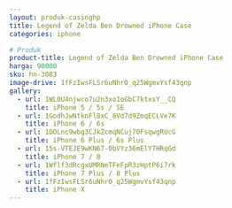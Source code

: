 ```yaml
---
layout: produk-casinghp
title: Legend of Zelda Ben Drowned iPhone Case
categories: iphone

# Produk
product-title: Legend of Zelda Ben Drowned iPhone Case
harga: 90000
sku: hn-3083
image-drive: 1fFzIwsFLSr6uNhrO_q25WgmvYsf43qnp
gallery:
  - url: 1WL0U4njwco7u2n3xo1oGbC7ktxsY__CQ
    title: iPhone 5 / 5s / SE
  - url: 1GodhJwNtknFl8xC_8Vd7d9ZmqECLVe7K
    title: iPhone 6 / 6s
  - url: 1DOLnc9wbg3CJkZcmqNCuj70FsqwgRUcG
    title: iPhone 6 Plus / 6s Plus
  - url: 15s-VTEJE9wKN67-ObVYz36mElY7HRqGd
    title: iPhone 7 / 8
  - url: 1Wflf3dRcgxUMRNeTFeFpR3zHptP6i7rk
    title: iPhone 7 Plus / 8 Plus
  - url: 1fFzIwsFLSr6uNhrO_q25WgmvYsf43qnp
    title: iPhone X
---
```

